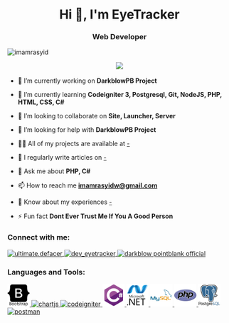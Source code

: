 <h1 align="center">Hi 👋, I'm EyeTracker</h1>
<h3 align="center">Web Developer</h3>

<p align="left"> <img src="https://komarev.com/ghpvc/?username=imamrasyid&label=Profile%20views&color=0e75b6&style=flat-square" alt="imamrasyid" /> </p>

<p align="center">
  <img alig src="https://github-profile-trophy.vercel.app/?username=imamrasyid&column=6&rank=SSS,SS,S,AAA,AA,A,B,C&theme=monokai" />
</p>

- 🔭 I’m currently working on **DarkblowPB Project**

- 🌱 I’m currently learning **Codeigniter 3, Postgresql, Git, NodeJS, PHP, HTML, CSS, C#**

- 👯 I’m looking to collaborate on **Site, Launcher, Server**

- 🤝 I’m looking for help with **DarkblowPB Project**

- 👨‍💻 All of my projects are available at [-](-)

- 📝 I regularly write articles on [-](-)

- 💬 Ask me about **PHP, C#**

- 📫 How to reach me **imamrasyidw@gmail.com**

- 📄 Know about my experiences [-](-)

- ⚡ Fun fact **Dont Ever Trust Me If You A Good Person**

<h3 align="left">Connect with me:</h3>
<p align="left">
  <a href="https://fb.com/ultimate.defacer" target="blank">
    <img align="center" src="https://raw.githubusercontent.com/rahuldkjain/github-profile-readme-generator/master/src/images/icons/Social/facebook.svg" alt="ultimate.defacer" height="30" width="40" />
  </a>
  <a href="https://instagram.com/dev_eyetracker" target="blank">
    <img align="center" src="https://raw.githubusercontent.com/rahuldkjain/github-profile-readme-generator/master/src/images/icons/Social/instagram.svg" alt="dev_eyetracker" height="30" width="40" />
  </a>
  <a href="https://www.youtube.com/c/darkblow pointblank official" target="blank"><img align="center" src="https://raw.githubusercontent.com/rahuldkjain/github-profile-readme-generator/master/src/images/icons/Social/youtube.svg" alt="darkblow pointblank official" height="30" width="40" />
  </a>
</p>

<h3 align="left">Languages and Tools:</h3>
<p align="left">
  <a href="https://getbootstrap.com" target="_blank" rel="noreferrer">
    <img src="https://raw.githubusercontent.com/devicons/devicon/master/icons/bootstrap/bootstrap-plain-wordmark.svg" alt="bootstrap" width="50" height="50"/>
  </a>
  <a href="https://www.chartjs.org" target="_blank" rel="noreferrer">
    <img src="https://www.chartjs.org/media/logo-title.svg" alt="chartjs" width="50" height="50"/>
  </a>
  <a href="https://codeigniter.com" target="_blank" rel="noreferrer">
    <img src="https://cdn.worldvectorlogo.com/logos/codeigniter.svg" alt="codeigniter" width="50" height="50"/>
  </a>
  <a href="https://www.w3schools.com/cs/" target="_blank" rel="noreferrer">
    <img src="https://raw.githubusercontent.com/devicons/devicon/master/icons/csharp/csharp-original.svg" alt="csharp" width="50" height="50"/>
  </a>
  <a href="https://dotnet.microsoft.com/" target="_blank" rel="noreferrer">
    <img src="https://raw.githubusercontent.com/devicons/devicon/master/icons/dot-net/dot-net-original-wordmark.svg" alt="dotnet" width="50" height="50"/>
  </a>
  <a href="https://www.mysql.com/" target="_blank" rel="noreferrer">
    <img src="https://raw.githubusercontent.com/devicons/devicon/master/icons/mysql/mysql-original-wordmark.svg" alt="mysql" width="50" height="50"/>
  </a>
  <a href="https://www.php.net" target="_blank" rel="noreferrer">
    <img src="https://raw.githubusercontent.com/devicons/devicon/master/icons/php/php-original.svg" alt="php" width="50" height="50"/>
  </a>
  <a href="https://www.postgresql.org" target="_blank" rel="noreferrer">
    <img src="https://raw.githubusercontent.com/devicons/devicon/master/icons/postgresql/postgresql-original-wordmark.svg" alt="postgresql" width="50" height="50"/>
  </a>
  <a href="https://postman.com" target="_blank" rel="noreferrer">
    <img src="https://www.vectorlogo.zone/logos/getpostman/getpostman-icon.svg" alt="postman" width="50" height="50"/>
  </a>
</p>
